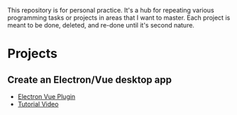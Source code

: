 This repository is for personal practice. It's a hub for repeating various programming tasks or projects in areas that I want to master. Each project is meant to be done, deleted, and re-done until it's second nature.

# Projects
## Create an Electron/Vue desktop app
* [Electron Vue Plugin](https://github.com/nklayman/vue-cli-plugin-electron-builder)
* [Tutorial Video](https://www.youtube.com/watch?v=Fl7---SEORQ)
